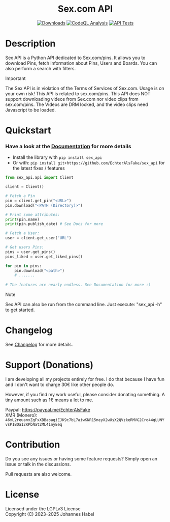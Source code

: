 <h1 align="center">Sex.com API</h1> 

<div align="center">
    <a href="https://pepy.tech/project/sex_api"><img src="https://static.pepy.tech/badge/sex_api" alt="Downloads"></a>
    <a href="https://github.com/EchterAlsFake/sex_api/workflows/"><img src="https://github.com/EchterAlsFake/sex_api/workflows/CodeQL/badge.svg" alt="CodeQL Analysis"/></a>
    <a href="https://github.com/EchterAlsFake/sex_api/workflows/"><img src="https://github.com/EchterAlsFake/sex_api/actions/workflows/tests.yml/badge.svg" alt="API Tests"/></a>
</div>

# Description
Sex API is a Python API dedicated to Sex.com/pins. It allows you to download Pins, fetch information about Pins, Users and Boards.
You can also perform a search with filters.

> [!IMPORTANT]
> The Sex API is in violation of the Terms of Services of Sex.com. Usage is on your own risk!
> This API is related to sex.com/pins. This API does NOT support downloading videos from Sex.com nor video clips from sex.com/pins.
> The Videos are DRM locked, and the video clips need Javascript to be loaded.


# Quickstart
### Have a look at the [Documentation](https://github.com/EchterAlsFake/API_Docs/blob/master/Porn_APIs/Sex_API.md) for more details

- Install the library with `pip install sex_api`
- Or with: `pip install git+https://github.com/EchterAlsFake/sex_api` for the latest fixes / features

```python
from sex_api.api import Client

client = Client()

# Fetch a Pin
pin = client.get_pin("<URL>")
pin.download("<PATH (Directory)>")

# Print some attributes:
print(pin.name)
print(pin.publish_date) # See Docs for more

# Fetch a User:
user = client.get_user("URL")

# Get users Pins:
pins = user.get_pins()
pins_liked = user.get_liked_pins()

for pin in pins:
    pin.download("<path>")
    # ....... 
    
# The features are nearly endless. See Documentation for more :)
```

> [!NOTE]
> Sex API can also be run from the command line. Just execute: "sex_api -h" to get started.

# Changelog
See [Changelog](https://github.com/EchterAlsFake/sex_api/blob/master/README/Changelog.md) for more details.

# Support (Donations)
I am developing all my projects entirely for free. I do that because I have fun and I don't want
to charge 30€ like other people do.

However, if you find my work useful, please consider donating something. A tiny amount such as 1€
means a lot to me.

Paypal: https://paypal.me/EchterAlsFake
<br>XMR (Monero): `46xL2reuanxZgFxXBBaoagiEJK9c7bL7aiwKNR15neyX2wUsX2QVzkeRMVG2Cro44qLUNYvsP1BQa12KPbNat2ML41nyEeq`


# Contribution
Do you see any issues or having some feature requests? Simply open an Issue or talk
in the discussions.

Pull requests are also welcome.

# License
Licensed under the LGPLv3 License
<br>Copyright (C) 2023–2025 Johannes Habel
